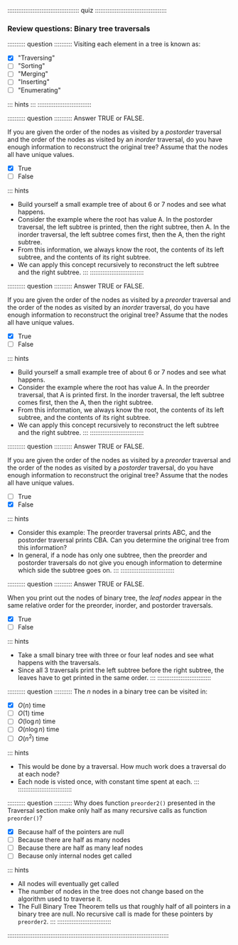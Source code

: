 
:::::::::::::::::::::::::::::::::::::::: quiz ::::::::::::::::::::::::::::::::::::::::
### Review questions: Binary tree traversals


:::::::::: question ::::::::::
Visiting each element in a tree is known as:

- [x] "Traversing"
- [ ] "Sorting"
- [ ] "Merging"
- [ ] "Inserting"
- [ ] "Enumerating"

::: hints
:::
::::::::::::::::::::::::::::::



:::::::::: question ::::::::::
Answer TRUE or FALSE.

If you are given the order of the nodes as
visited by a *postorder* traversal and the order of the nodes as
visited by an *inorder* traversal, do you have enough
information to reconstruct the original tree? Assume that the
nodes all have unique values.

- [x] True
- [ ] False

::: hints
- Build yourself a small example tree of about 6 or 7
nodes and see what happens.
- Consider the example where the root has value A. In the
postorder traversal, the left subtree is printed, then
the right subtree, then A. In the
inorder traversal, the left subtree comes first, then the
A, then the right subtree.
- From this information, we always know the root, the
contents of its left subtree, and the contents of its
right subtree.
- We can apply this concept recursively to reconstruct
the left subtree and the right subtree.
:::
::::::::::::::::::::::::::::::



:::::::::: question ::::::::::
Answer TRUE or FALSE.

If you are given the order of the nodes as
visited by a *preorder* traversal and the order of the nodes as
visited by an *inorder* traversal, do you have enough
information to reconstruct the original tree? Assume that the
nodes all have unique values.

- [x] True
- [ ] False

::: hints
- Build yourself a small example tree of about 6 or 7
nodes and see what happens.
- Consider the example where the root has value A. In the
preorder traversal, that A is printed first. In the
inorder traversal, the left subtree comes first, then the
A, then the right subtree.
- From this information, we always know the root, the
contents of its left subtree, and the contents of its
right subtree.
- We can apply this concept recursively to reconstruct
the left subtree and the right subtree.
:::
::::::::::::::::::::::::::::::



:::::::::: question ::::::::::
Answer TRUE or FALSE.

If you are given the order of the nodes as
visited by a *preorder* traversal and the order of the nodes as
visited by a *postorder* traversal, do you have enough
information to reconstruct the original tree? Assume that the
nodes all have unique values.

- [ ] True
- [x] False

::: hints
- Consider this example: The preorder traversal prints ABC, and
the postorder traversal prints CBA. Can you determine the
original tree from this information?
- In general, if a node has only one subtree, then the preorder
and postorder traversals do not give you enough information to
determine which side the subtree goes on.
:::
::::::::::::::::::::::::::::::



:::::::::: question ::::::::::
Answer TRUE or FALSE.

When you print out the nodes of binary
tree, the *leaf nodes* appear in the same relative
order for the preorder, inorder, and postorder traversals.

- [x] True
- [ ] False

::: hints
- Take a small binary tree with three or four leaf nodes
and see what happens with the traversals.
- Since all 3 traversals print the left subtree before
the right subtree, the leaves have to get printed in the
same order.
:::
::::::::::::::::::::::::::::::



:::::::::: question ::::::::::
The $n$ nodes in a binary tree can be visited in:

- [x] $O(n)$ time
- [ ] $O(1)$ time
- [ ] $O(\log n)$ time
- [ ] $O(n \log n)$ time
- [ ] $O(n^2)$ time

::: hints
- This would be done by a traversal. How much work does a
traversal do at each node?
- Each node is visted once, with constant time spent at
each.
:::
::::::::::::::::::::::::::::::



:::::::::: question ::::::::::
Why does function `preorder2()` presented in
the Traversal section make only half as many recursive calls
as function `preorder()`?

- [x] Because half of the pointers are null
- [ ] Because there are half as many nodes
- [ ] Because there are half as many leaf nodes
- [ ] Because only internal nodes get called

::: hints
- All nodes will eventually get called
- The number of nodes in the tree does not change based on
the algorithm used to traverse it.
- The Full Binary Tree Theorem tells us that roughly half of
all pointers in a binary tree are null. No recursive call is
made for these pointers by `preorder2`.
:::
::::::::::::::::::::::::::::::

::::::::::::::::::::::::::::::::::::::::::::::::::::::::::::::::::::::::::::::::::::::::::

